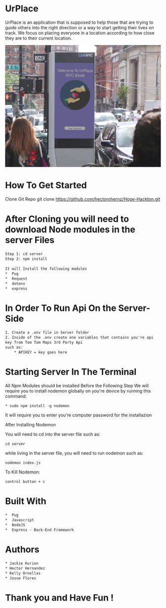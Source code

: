 # UrPlace 
UrPlace is an application that is supposed to help those that are trying to guide others into the right direction or a way to start getting their lives on track. We focus on placing everyone in a location according to how close they are to their current location. 

![alt text](public/images/photo-shop-image.jpg)

# How To Get Started
Clone Git Repo 
     git clone  https://github.com/hectorohernz/Hope-Hackton.git

# After Cloning you will need to download Node modules in the server Files 

    Step 1: cd server
    Step 2: npm install 

    It will Install the following modules
    *  Pug 
    *  Request
    *  dotenv
    *  express 


# In Order To Run Api On the Server-Side
    1. Create a .env file in Server folder
    2. Inside of the .env create one variables that contains you're api key from Tom Tom Maps 3rd Party Api
    such as:
        * APIKEY = key goes here 

# Starting Server In The Terminal 
All Npm Modules should be installed Before the Following Step
We will require you to install nodemon globally on you're device by running this command:

    * sudo npm install -g nodemon 

It will require you to enter you're computer password for the installazion

After Installing Nodemon 

You will need to cd into the server file such as:

    cd server 

while living in the server file, you will need to run nodemon such as:

    nodemon index.js

To Kill Nodemon: 

    control button + c 


# Built With 
    *  Pug 
    *  Javascript 
    *  NodeJS
    *  Express - Back-End Framework

# Authors
    * Jackie Kurien
    * Hector Hernandez
    * Kelly Ornellas
    * Josue Flores

#  Thank you and Have Fun ! 

